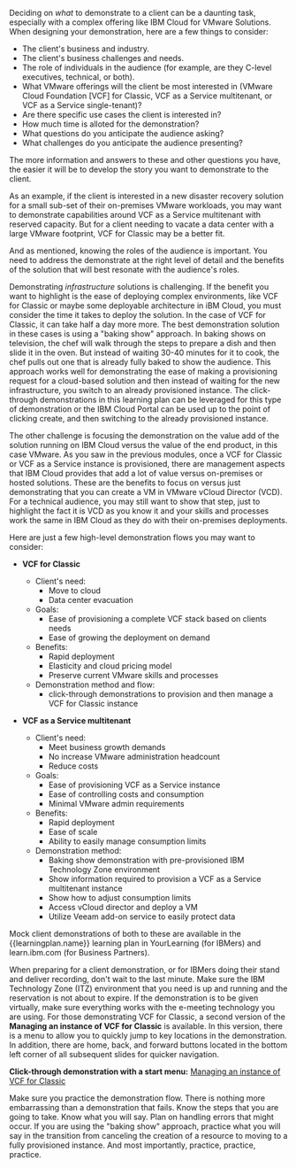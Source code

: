 Deciding on *what* to demonstrate to a client can be a daunting task, especially with a complex offering like IBM Cloud for VMware Solutions. When designing your demonstration, here are a few things to consider:

- The client's business and industry.
- The client's business challenges and needs.
- The role of individuals in the audience (for example, are they C-level executives, technical, or both).
- What VMware offerings will the client be most interested in (VMware Cloud Foundation [VCF] for Classic, VCF as a Service multitenant, or VCF as a Service single-tenant)?
- Are there specific use cases the client is interested in?
- How much time is alloted for the demonstration?
- What questions do you anticipate the audience asking?
- What challenges do you anticipate the audience presenting?

The more information and answers to these and other questions you have, the easier it will be to develop the story you want to demonstrate to the client. 

As an example, if the client is interested in a new disaster recovery solution for a small sub-set of their on-premises VMware workloads, you may want to demonstrate capabilities around VCF as a Service multitenant with reserved capacity. But for a client needing to vacate a data center with a large VMware footprint, VCF for Classic may be a better fit. 

And as mentioned, knowing the roles of the audience is important. You need to address the demonstrate at the right level of detail and the benefits of the solution that will best resonate with the audience's roles.

Demonstrating *infrastructure* solutions is challenging. If the benefit you want to highlight is the ease of deploying complex environments, like VCF for Classic or maybe some deployable architecture in iBM Cloud, you must consider the time it takes to deploy the solution. In the case of VCF for Classic, it can take half a day more more. The best demonstration solution in these cases is using a "baking show" approach. In baking shows on television, the chef will walk through the steps to prepare a dish and then slide it in the oven. But instead of waiting 30-40 minutes for it to cook, the chef pulls out one that is already fully baked to show the audience. This approach works well for demonstrating the ease of making a provisioning request for a cloud-based solution and then instead of waiting for the new infrastructure, you switch to an already provisioned instance. The click-through demonstrations in this learning plan can be leveraged for this type of demonstration or the IBM Cloud Portal can be used up to the point of clicking create, and then switching to the already provisioned instance.

The other challenge is focusing the demonstration on the value add of the solution running on IBM Cloud versus the value of the end product, in this case VMware. As you saw in the previous modules, once a VCF for Classic or VCF as a Service instance is provisioned, there are management aspects that IBM Cloud provides that add a lot of value versus on-premises or hosted solutions. These are the benefits to focus on versus just demonstrating that you can create a VM in VMware vCloud Director (VCD). For a technical audience, you may still want to show that step, just to highlight the fact it is VCD as you know it and your skills and processes work the same in IBM Cloud as they do with their on-premises deployments.

Here are just a few high-level demonstration flows you may want to consider:

- **VCF for Classic**
    - Client's need:
        - Move to cloud
        - Data center evacuation
    - Goals:
        - Ease of provisioning a complete VCF stack based on clients needs
        - Ease of growing the deployment on demand
    - Benefits:
        - Rapid deployment
        - Elasticity and cloud pricing model
        - Preserve current VMware skills and processes
    - Demonstration method and flow:
        - click-through demonstrations to provision and then manage a VCF for Classic instance
  

- **VCF as a Service multitenant**
    - Client's need:
        - Meet business growth demands
        - No increase VMware administration headcount
        - Reduce costs
    - Goals:
        - Ease of provisioning VCF as a Service instance
        - Ease of controlling costs and consumption
        - Minimal VMware admin requirements
    - Benefits:
        - Rapid deployment
        - Ease of scale
        - Ability to easily manage consumption limits
    - Demonstration method:
        - Baking show demonstration with pre-provisioned IBM Technology Zone environment
        - Show information required to provision a VCF as a Service multitenant instance
        - Show how to adjust consumption limits
        - Access vCloud director and deploy a VM
        - Utilize Veeam add-on service to easily protect data
  
Mock client demonstrations of both to these are available in the {{learningplan.name}} learning plan in YourLearning (for IBMers) and learn.ibm.com (for Business Partners). 

When preparing for a client demonstration, or for IBMers doing their stand and deliver recording, don't wait to the last minute. Make sure the IBM Technology Zone (ITZ) environment that you need is up and running and the reservation is not about to expire. If the demonstration is to be given virtually, make sure everything works with the e-meeting technology you are using. For those demonstrating VCF for Classic, a second version of the **Managing an instance of VCF for Classic** is available. In this version, there is a menu to allow you to quickly jump to key locations in the demonstration. In addition, there are home, back, and forward buttons located in the bottom left corner of all subsequent slides for quicker navigation.

**Click-through demonstration with a start menu:** <a href={{clickthru.vcsManagingMenu}} target ="_blank">Managing an instance of VCF for Classic</a>

Make sure you practice the demonstration flow. There is nothing more embarrassing than a demonstration that fails. Know the steps that you are going to take. Know what you will say. Plan on handling errors that might occur. If you are using the "baking show" approach, practice what you will say in the transition from canceling the creation of a resource to moving to a fully provisioned instance. And most importantly, practice, practice, practice.
